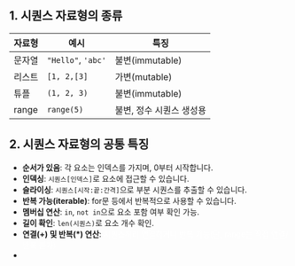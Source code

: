 ## 1. 시퀀스 자료형의 종류

|자료형|예시|특징|
|---|---|---|
|문자열|`"Hello"`, `'abc'`|불변(immutable)|
|리스트|`[1, 2,[3]`|가변(mutable)|
|튜플|`(1, 2, 3)`|불변(immutable)|
|range|`range(5)`|불변, 정수 시퀀스 생성용|
## 2. 시퀀스 자료형의 공통 특징

- **순서가 있음**: 각 요소는 인덱스를 가지며, 0부터 시작합니다.
- **인덱싱**: `시퀀스[인덱스]`로 요소에 접근할 수 있습니다.
- **슬라이싱**: `시퀀스[시작:끝:간격]`으로 부분 시퀀스를 추출할 수 있습니다.
- **반복 가능(iterable)**: for문 등에서 반복적으로 사용할 수 있습니다.
- **멤버십 연산**: `in`, `not in`으로 요소 포함 여부 확인 가능.
- **길이 확인**: `len(시퀀스)`로 요소 개수 확인.
- **연결(+) 및 반복(*) 연산**:<font color="#ffffff"> 시퀀스끼리 연결하거나 반복 가능(단, range는 직접 연결/반복 불가)</font>
- 
